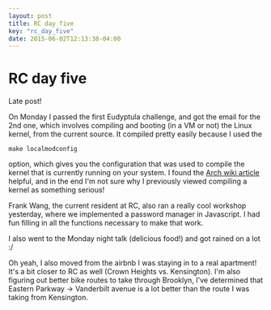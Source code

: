 ```yaml
---
layout: post
title: RC day five
key: "rc_day_five"
date: 2015-06-02T12:13:38-04:00
---
```


# RC day five

Late post! 

On Monday I passed the first Eudyptula challenge, and got the email for
the 2nd one, which involves compiling and booting (in a VM or not) the
Linux kernel, from the current source. It compiled pretty easily because
I used the

    make localmodconfig

option, which gives you the configuration that was used to compile the
kernel that is currently running on your system. I found the [Arch wiki
article](https://wiki.archlinux.org/index.php/Kernels/Compilation/Traditional)
helpful, and in the end I'm not sure why I previously viewed compiling
a kernel as something serious!

Frank Wang, the current resident at RC, also ran a really cool workshop
yesterday, where we implemented a password manager in Javascript. I had
fun filling in all the functions necessary to make that work.

I also went to the Monday night talk (delicious food!) and got rained on
a lot :/

Oh yeah, I also moved from the airbnb I was staying in to a real
apartment! It's a bit closer to RC as well (Crown Heights vs. Kensington).
I'm also figuring out better bike routes to take through Brooklyn, I've
determined that Eastern Parkway -> Vanderbilt avenue is a lot better than
the route I was taking from Kensington.
